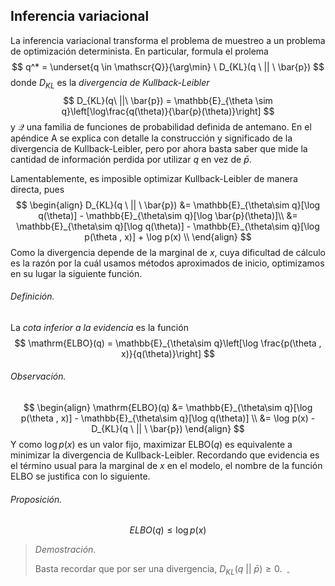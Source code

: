 ## Inferencia variacional

La inferencia variacional transforma el problema de muestreo a un problema de optimización determinista. En particular, formula el prolema
$$
q^* = \underset{q \in \mathscr{Q}}{\arg\min} \ D_{KL}(q \ || \ \bar{p})  
$$
donde $D_{KL}$ es la *divergencia de Kullback-Leibler*
$$
D_{KL}(q\ ||\ \bar{p}) = \mathbb{E}_{\theta \sim q}\left[\log\frac{q(\theta)}{\bar{p}(\theta)}\right]
$$
 y  $\mathscr{Q}$ una familia de funciones de probabilidad definida de antemano. En el apéndice A se explica con detalle la construcción y significado de la divergencia de Kullback-Leibler, pero por ahora basta saber que mide la cantidad de información perdida por utilizar $q$ en vez de $\bar{p}$. 

Lamentablemente, es imposible optimizar Kullback-Leibler de manera directa, pues
$$
\begin{align}
D_{KL}(q \ || \ \bar{p}) &= \mathbb{E}_{\theta\sim q}[\log q(\theta)] - 
	\mathbb{E}_{\theta\sim q}[\log \bar{p}(\theta)]\\ 
&= \mathbb{E}_{\theta\sim q}[\log q(\theta)] - 
	\mathbb{E}_{\theta\sim q}[\log p(\theta , x)] + \log p(x) \\
\end{align}
$$
Como la divergencia depende de la marginal de $x$, cuya dificultad de cálculo es la razón por la cuál usamos métodos aproximados de inicio, optimizamos en su lugar la siguiente función.

###### Definición.

La *cota inferior a la evidencia* es la función 
$$
\mathrm{ELBO}(q) = \mathbb{E}_{\theta\sim q}\left[\log \frac{p(\theta , x)}{q(\theta)}\right]
$$
###### Observación.

$$
\begin{align}
\mathrm{ELBO}(q) &= \mathbb{E}_{\theta\sim q}[\log p(\theta , x)] - 
	\mathbb{E}_{\theta\sim q}[\log q(\theta)] \\
&= \log p(x) - D_{KL}(q \ || \ \bar{p})
\end{align}
$$
Y como $\log p(x)$ es un valor fijo, maximizar $\mathrm{ELBO}(q)$  es equivalente a minimizar la divergencia de Kullback-Leibler. Recordando que evidencia es el término usual para la marginal de $x$ en el modelo, el nombre de la función $\mathrm{ELBO}$ se justifica con lo siguiente.

###### Proposición.

$$
ELBO(q) \leq \log p(x)
$$
> *Demostración*.
>
> Basta recordar que por ser una divergencia, $D_{KL}(q\ ||\ \bar{p}) \geq 0. \ \ _\square$ 




